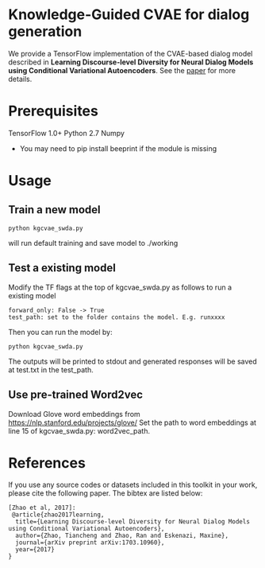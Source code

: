 # Knowledge-Guided CVAE for dialog generation

We provide a TensorFlow implementation of the CVAE-based dialog model described in
**Learning Discourse-level Diversity for Neural Dialog Models using Conditional Variational Autoencoders**.
See the [paper](https://arxiv.org/abs/1703.10960) for more details.

# Prerequisites
TensorFlow 1.0+
Python 2.7
Numpy

- You may need to pip install beeprint if the module is missing

# Usage
## Train a new model
    python kgcvae_swda.py
will run default training and save model to ./working

## Test a existing model
Modify the TF flags at the top of kgcvae_swda.py as follows to run a existing model

    forward_only: False -> True
    test_path: set to the folder contains the model. E.g. runxxxx
Then you can run the model by:

    python kgcvae_swda.py
The outputs will be printed to stdout and generated responses will be saved at test.txt in the test_path.

## Use pre-trained Word2vec
Download Glove word embeddings from https://nlp.stanford.edu/projects/glove/
Set the path to word embeddings at line 15 of kgcvae_swda.py: word2vec_path.

# References 
If you use any source codes or datasets included in this toolkit in your
work, please cite the following paper. The bibtex are listed below:
 
    [Zhao et al, 2017]:
     @article{zhao2017learning,
      title={Learning Discourse-level Diversity for Neural Dialog Models using Conditional Variational Autoencoders},
      author={Zhao, Tiancheng and Zhao, Ran and Eskenazi, Maxine},
      journal={arXiv preprint arXiv:1703.10960},
      year={2017}
    }
